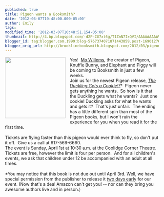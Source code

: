 ```yaml
---
published: true
title: Pigeon wants a Booksmith?
date: '2012-03-07T10:48:00.000-05:00'
author: Emily
tags: 
modified_time: '2012-03-07T10:48:51.154-05:00'
thumbnail: http://4.bp.blogspot.com/-d2P-CG7xt6g/T1ZnN7IxQVI/AAAAAAAAAVo/fdfnSdJAHFI/s72-c/11556479.jpg
blogger_id: tag:blogger.com,1999:blog-5767374071871443859.post-1690127677960375371
blogger_orig_url: http://brooklinebooksmith.blogspot.com/2012/03/pigeon-wants-booksmith.html
---
```


<div class="separator" style="clear: both; text-align: left;"><a href="http://4.bp.blogspot.com/-d2P-CG7xt6g/T1ZnN7IxQVI/AAAAAAAAAVo/fdfnSdJAHFI/s1600/11556479.jpg" imageanchor="1" style="clear: left; float: left; margin-bottom: 1em; margin-right: 1em;"><img border="0" height="200" src="http://4.bp.blogspot.com/-d2P-CG7xt6g/T1ZnN7IxQVI/AAAAAAAAAVo/fdfnSdJAHFI/s200/11556479.jpg" width="198" /></a></div><div style="text-align: left;">Yes!&nbsp; <a href="http://www.brooklinebooksmith-shop.com/search/apachesolr_search?author_filter=Willems%2C%20Mo">Mo Willems</a>, the creator of Pigeon, Knuffle Bunny, and Elephant&nbsp;and Piggy will be coming to Booksmith in just a few weeks.&nbsp;<br /></div><div style="text-align: left;">Join us for the newest Pigeon release, <i><a href="http://www.brooklinebooksmith-shop.com/event/mo-willems-duckling-gets-cookie">The Duckling Gets a Cookie!?</a></i>*&nbsp; Pigeon never gets anything he wants.&nbsp; So how is it that the Duckling gets what he wants?&nbsp; Just one cookie! Duckling asks for what he wants and gets it?&nbsp; That's just unfair.&nbsp; The ending has&nbsp;a little different spin than most of the Pigeon books, but I won't ruin the experience for you when you read it for the first time.</div><div style="text-align: left;"><br /></div><div style="text-align: left;">Tickets are flying faster than this pigeon would ever think to fly, so don't put it off.&nbsp; Give us a call at 617-566-6660.<br /></div><div style="text-align: left;">The event is Sunday, April 1st at 10:30 a.m. at the Coolidge Corner Theatre.&nbsp; Tickets are free, however the limit is four per person.&nbsp; And for all children's events, we ask that children under 12 be accompanied with an adult at all times.</div><div style="text-align: left;"><br /></div>*You may notice that this book is not due out until April 3rd.  Well, we have special permission from the publisher to release it <u>two days early</u> for our event. (Now that's a deal Amazon can't get you! -- nor can they bring you awesome authors live and in person.)